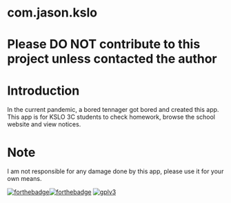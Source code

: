 # com.jason.kslo
Please DO NOT contribute to this project unless contacted the author
====================================================================
Introduction
============
In the current pandemic, a bored tennager got bored and created this app. This app is for KSLO 3C students to check homework, browse the school website and view notices.

Note
====
I am not responsible for any damage done by this app, please use it for your own means.

[![forthebadge](https://forthebadge.com/images/badges/made-with-java.svg)](https://forthebadge.com)[![forthebadge](https://forthebadge.com/images/badges/built-for-android.svg)](https://forthebadge.com) [![gplv3](https://www.gnu.org/graphics/gplv3-with-text-136x68.png)](https://www.gnu.org/licenses/gpl-3.0.html)